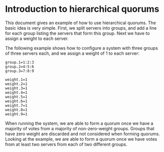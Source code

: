 <!--
Copyright 2002-2004 The Apache Software Foundation

Licensed under the Apache License, Version 2.0 (the "License");
you may not use this file except in compliance with the License.
You may obtain a copy of the License at

http://www.apache.org/licenses/LICENSE-2.0

Unless required by applicable law or agreed to in writing, software
distributed under the License is distributed on an "AS IS" BASIS,
WITHOUT WARRANTIES OR CONDITIONS OF ANY KIND, either express or implied.
See the License for the specific language governing permissions and
limitations under the License.
//-->

# Introduction to hierarchical quorums

This document gives an example of how to use hierarchical quorums. The basic idea is
very simple. First, we split servers into groups, and add a line for each group listing
the servers that form this group. Next we have to assign a weight to each server.

The following example shows how to configure a system with three groups of three servers
each, and we assign a weight of 1 to each server:


    group.1=1:2:3
    group.2=4:5:6
    group.3=7:8:9

    weight.1=1
    weight.2=1
    weight.3=1
    weight.4=1
    weight.5=1
    weight.6=1
    weight.7=1
    weight.8=1
    weight.9=1


When running the system, we are able to form a quorum once we have a majority of votes from
a majority of non-zero-weight groups. Groups that have zero weight are discarded and not
considered when forming quorums. Looking at the example, we are able to form a quorum once
we have votes from at least two servers from each of two different groups.


